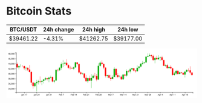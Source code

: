# Bitcoin Stats

BTC/USDT|24h change|24h high|24h low|
|---|---|---|---|
|$39461.22|-4.31%|$41262.75|$39177.00|

<img src="./chart.svg">
